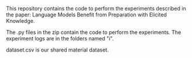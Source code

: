 This repository contains the code to perform the experiments described in the paper: Language Models Benefit from Preparation with Elicited Knowledge.

The .py files in the zip contain the code to perform the experiments. The experiment logs are in the folders named "i".

dataset.csv is our shared material dataset.
